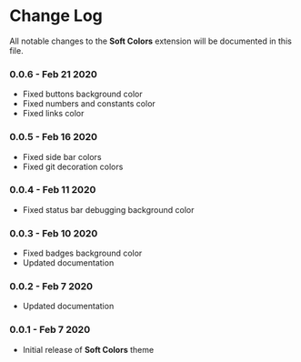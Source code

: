 # Change Log

All notable changes to the **Soft Colors** extension will be documented in this file.

### **0.0.6** - Feb 21 2020

- Fixed buttons background color
- Fixed numbers and constants color
- Fixed links color

### **0.0.5** - Feb 16 2020

- Fixed side bar colors
- Fixed git decoration colors

### **0.0.4** - Feb 11 2020

- Fixed status bar debugging background color

### **0.0.3** - Feb 10 2020

- Fixed badges background color
- Updated documentation

### **0.0.2** - Feb 7 2020

- Updated documentation

### **0.0.1** - Feb 7 2020

- Initial release of **Soft Colors** theme